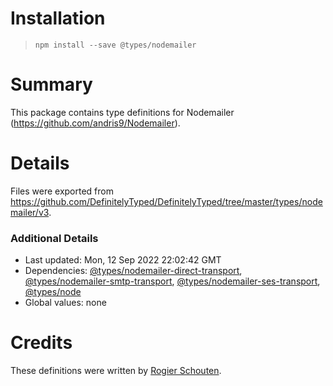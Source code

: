 # Installation
> `npm install --save @types/nodemailer`

# Summary
This package contains type definitions for Nodemailer (https://github.com/andris9/Nodemailer).

# Details
Files were exported from https://github.com/DefinitelyTyped/DefinitelyTyped/tree/master/types/nodemailer/v3.

### Additional Details
 * Last updated: Mon, 12 Sep 2022 22:02:42 GMT
 * Dependencies: [@types/nodemailer-direct-transport](https://npmjs.com/package/@types/nodemailer-direct-transport), [@types/nodemailer-smtp-transport](https://npmjs.com/package/@types/nodemailer-smtp-transport), [@types/nodemailer-ses-transport](https://npmjs.com/package/@types/nodemailer-ses-transport), [@types/node](https://npmjs.com/package/@types/node)
 * Global values: none

# Credits
These definitions were written by [Rogier Schouten](https://github.com/rogierschouten).

